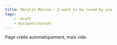 ```yaml
---
title: Marylin Monroe - I want to be loved by you
tags:
    - -draft
    - musique/chanson
---
```


Page créée automatiquement, mais vide.
